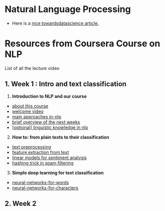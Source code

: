# Natural Language Processing

* Here is a <a href='https://towardsdatascience.com/text-classification-with-extremely-small-datasets-333d322caee2'>nice towardsdatascience article.</a>

# Resources from Coursera Course on NLP


List of all the lecture video

## 1. Week 1 : Intro and text classification

1. **Introduction to NLP and our course**
 

* <a href=https://www.coursera.org/learn/language-processing/lecture/akWLW/about-this-course >about this course </a>
* <a href=https://www.coursera.org/learn/language-processing/lecture/cnBKV/welcome-video> welcome video </a>
* <a href=https://www.coursera.org/learn/language-processing/lecture/j8kee/main-approaches-in-nlp> main approaches in-nlp  </a>
* <a href=https://www.coursera.org/learn/language-processing/lecture/8W5T4/brief-overview-of-the-next-weeks> brief overview of the next weeks  </a>
* <a href=https://www.coursera.org/learn/language-processing/lecture/2fFlE/optional-linguistic-knowledge-in-nlp> [optional] linguistic knowledge in nlp  </a>

2. **How to: from plain texts to their classification**
* <a href = https://www.coursera.org/learn/language-processing/lecture/SCd4G/text-preprocessing> text preprocessing </a>
* <a href = https://www.coursera.org/learn/language-processing/lecture/vlmT5/feature-extraction-from-text> feature extraction from text </a>
* <a href = https://www.coursera.org/learn/language-processing/lecture/T7fNB/linear-models-for-sentiment-analysis> linear models for sentiment analysis </a>
* <a href = https://www.coursera.org/learn/language-processing/lecture/XZtoZ/hashing-trick-in-spam-filtering> hashing trick in spam filtering </a>

>  </a>
3. **Simple deep learning for text classification**
* <a href = https://www.coursera.org/learn/language-processing/lecture/UqVpR/neural-networks-for-words > neural-networks-for-words </a>
* <a href = https://www.coursera.org/learn/language-processing/lecture/md0NM/neural-networks-for-characters> neural-networks-for-characters </a>


## 2. Week 2
